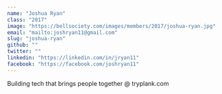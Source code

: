```yaml
---
name: "Joshua Ryan"
class: "2017"
image: "https://bellsociety.com/images/members/2017/joshua-ryan.jpg"
email: "mailto:joshryan11@gmail.com"
slug: "joshua-ryan"
github: ""
twitter: ""
linkedin: "https://linkedin.com/in/jryan11"
facebook: "https://facebook.com/joshryan11"
---
```

Building tech that brings people together @ tryplank.com